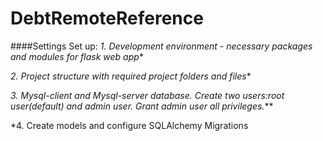 # DebtRemoteReference

####Settings
Set up:
*1. Development environment - necessary packages and modules for flask web app**

*2. Project structure with required project folders and files**

*3. Mysql-client and Mysql-server database. Create two users:root user(default) and admin user. Grant admin user all privileges.***

*4. Create models and configure SQLAlchemy Migrations
